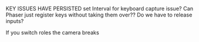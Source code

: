 KEY ISSUES HAVE PERSISTED
  set Interval for keyboard capture issue?
  Can Phaser just register keys without taking them over??
  Do we have to release inputs?

If you switch roles the camera breaks 
